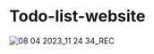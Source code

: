 # Todo-list-website

![08 04 2023_11 24 34_REC](https://user-images.githubusercontent.com/106387777/230705898-bbb7aac8-4993-4c60-ae5c-65d21f95438d.png)
